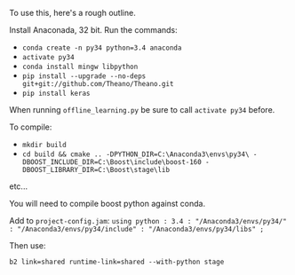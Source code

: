 To use this, here's a rough outline.

Install Anaconada, 32 bit. Run the commands:
 
 - `conda create -n py34 python=3.4 anaconda`
 - `activate py34`
 - `conda install mingw libpython`
 - `pip install --upgrade --no-deps git+git://github.com/Theano/Theano.git`
 - `pip install keras`

When running `offline_learning.py` be sure to call `activate py34` before.

To compile:

 - `mkdir build`
 - `cd build && cmake .. -DPYTHON_DIR=C:\Anaconda3\envs\py34\ -DBOOST_INCLUDE_DIR=C:\Boost\include\boost-160 -DBOOST_LIBRARY_DIR=C:\Boost\stage\lib`

etc...

You will need to compile boost python against conda.

Add to `project-config.jam`: `using python : 3.4 : "/Anaconda3/envs/py34/" : "/Anaconda3/envs/py34/include" : "/Anaconda3/envs/py34/libs" ;`

Then use:

`b2 link=shared runtime-link=shared --with-python stage`
